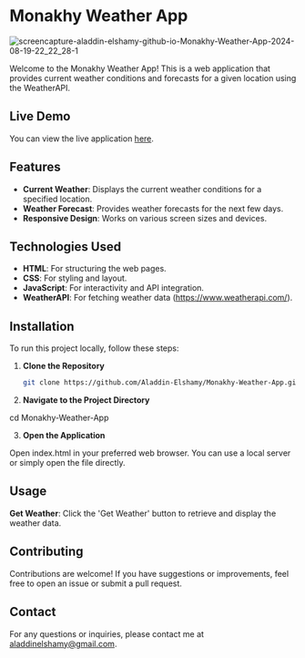 # Monakhy Weather App

![screencapture-aladdin-elshamy-github-io-Monakhy-Weather-App-2024-08-19-22_22_28-1](https://github.com/user-attachments/assets/13ee8a49-5b89-43db-a319-3f78bd4fe450)

Welcome to the Monakhy Weather App! This is a web application that provides current weather conditions and forecasts for a given location using the WeatherAPI.

## Live Demo

You can view the live application [here](https://aladdin-elshamy.github.io/Monakhy-Weather-App/).

## Features

- **Current Weather**: Displays the current weather conditions for a specified location.
- **Weather Forecast**: Provides weather forecasts for the next few days.
- **Responsive Design**: Works on various screen sizes and devices.

## Technologies Used

- **HTML**: For structuring the web pages.
- **CSS**: For styling and layout.
- **JavaScript**: For interactivity and API integration.
- **WeatherAPI**: For fetching weather data (https://www.weatherapi.com/).

## Installation

To run this project locally, follow these steps:

1. **Clone the Repository**

   ```bash
   git clone https://github.com/Aladdin-Elshamy/Monakhy-Weather-App.git

2. **Navigate to the Project Directory**

cd Monakhy-Weather-App

3. **Open the Application**

Open index.html in your preferred web browser. You can use a local server or simply open the file directly.

## Usage

**Get Weather**: Click the 'Get Weather' button to retrieve and display the weather data.

## Contributing

Contributions are welcome! If you have suggestions or improvements, feel free to open an issue or submit a pull request.

## Contact
For any questions or inquiries, please contact me at aladdinelshamy@gmail.com.
